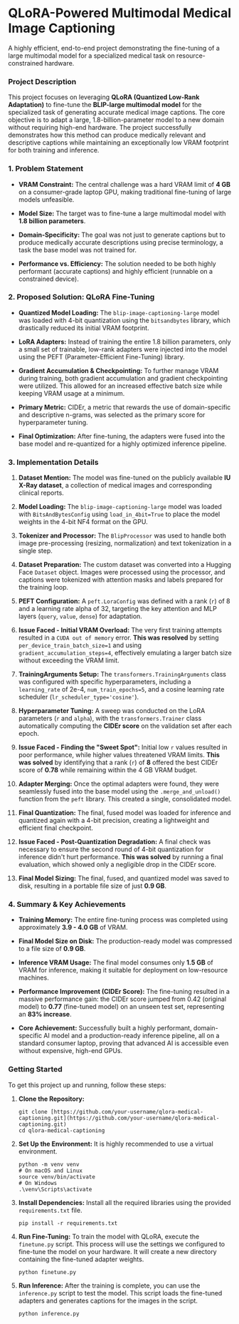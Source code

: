 
# QLoRA-Powered Multimodal Medical Image Captioning

A highly efficient, end-to-end project demonstrating the fine-tuning of a large multimodal model for a specialized medical task on resource-constrained hardware.

### **Project Description**

This project focuses on leveraging **QLoRA (Quantized Low-Rank Adaptation)** to fine-tune the **BLIP-large multimodal model** for the specialized task of generating accurate medical image captions. The core objective is to adapt a large, 1.8-billion-parameter model to a new domain without requiring high-end hardware. The project successfully demonstrates how this method can produce medically relevant and descriptive captions while maintaining an exceptionally low VRAM footprint for both training and inference.

### **1. Problem Statement**

* **VRAM Constraint:** The central challenge was a hard VRAM limit of **4 GB** on a consumer-grade laptop GPU, making traditional fine-tuning of large models unfeasible.

* **Model Size:** The target was to fine-tune a large multimodal model with **1.8 billion parameters**.

* **Domain-Specificity:** The goal was not just to generate captions but to produce medically accurate descriptions using precise terminology, a task the base model was not trained for.

* **Performance vs. Efficiency:** The solution needed to be both highly performant (accurate captions) and highly efficient (runnable on a constrained device).

### **2. Proposed Solution: QLoRA Fine-Tuning**

* **Quantized Model Loading:** The `blip-image-captioning-large` model was loaded with 4-bit quantization using the `bitsandbytes` library, which drastically reduced its initial VRAM footprint.

* **LoRA Adapters:** Instead of training the entire 1.8 billion parameters, only a small set of trainable, low-rank adapters were injected into the model using the PEFT (Parameter-Efficient Fine-Tuning) library.

* **Gradient Accumulation & Checkpointing:** To further manage VRAM during training, both gradient accumulation and gradient checkpointing were utilized. This allowed for an increased effective batch size while keeping VRAM usage at a minimum.

* **Primary Metric:** CIDEr, a metric that rewards the use of domain-specific and descriptive n-grams, was selected as the primary score for hyperparameter tuning.

* **Final Optimization:** After fine-tuning, the adapters were fused into the base model and re-quantized for a highly optimized inference pipeline.

### **3. Implementation Details**

1.  **Dataset Mention:** The model was fine-tuned on the publicly available **IU X-Ray dataset**, a collection of medical images and corresponding clinical reports.

2.  **Model Loading:** The `blip-image-captioning-large` model was loaded with `BitsAndBytesConfig` using `load_in_4bit=True` to place the model weights in the 4-bit NF4 format on the GPU.

3.  **Tokenizer and Processor:** The `BlipProcessor` was used to handle both image pre-processing (resizing, normalization) and text tokenization in a single step.

4.  **Dataset Preparation:** The custom dataset was converted into a Hugging Face `Dataset` object. Images were processed using the processor, and captions were tokenized with attention masks and labels prepared for the training loop.

5.  **PEFT Configuration:** A `peft.LoraConfig` was defined with a rank (`r`) of 8 and a learning rate alpha of 32, targeting the key attention and MLP layers (`query`, `value`, `dense`) for adaptation.

6.  **Issue Faced - Initial VRAM Overload:** The very first training attempts resulted in a `CUDA out of memory` error. **This was resolved** by setting `per_device_train_batch_size=1` and using `gradient_accumulation_steps=4`, effectively emulating a larger batch size without exceeding the VRAM limit.

7.  **TrainingArguments Setup:** The `transformers.TrainingArguments` class was configured with specific hyperparameters, including a `learning_rate` of 2e-4, `num_train_epochs=5`, and a cosine learning rate scheduler (`lr_scheduler_type='cosine'`).

8.  **Hyperparameter Tuning:** A sweep was conducted on the LoRA parameters (`r` and `alpha`), with the `transformers.Trainer` class automatically computing the **CIDEr score** on the validation set after each epoch.

9.  **Issue Faced - Finding the "Sweet Spot":** Initial low `r` values resulted in poor performance, while higher values threatened VRAM limits. **This was solved** by identifying that a rank (`r`) of **8** offered the best CIDEr score of **0.78** while remaining within the 4 GB VRAM budget.

10. **Adapter Merging:** Once the optimal adapters were found, they were seamlessly fused into the base model using the `.merge_and_unload()` function from the `peft` library. This created a single, consolidated model.

11. **Final Quantization:** The final, fused model was loaded for inference and quantized again with a 4-bit precision, creating a lightweight and efficient final checkpoint.

12. **Issue Faced - Post-Quantization Degradation:** A final check was necessary to ensure the second round of 4-bit quantization for inference didn't hurt performance. **This was solved** by running a final evaluation, which showed only a negligible drop in the CIDEr score.

13. **Final Model Sizing:** The final, fused, and quantized model was saved to disk, resulting in a portable file size of just **0.9 GB**.

### **4. Summary & Key Achievements**

* **Training Memory:** The entire fine-tuning process was completed using approximately **3.9 - 4.0 GB** of VRAM.

* **Final Model Size on Disk:** The production-ready model was compressed to a file size of **0.9 GB**.

* **Inference VRAM Usage:** The final model consumes only **1.5 GB** of VRAM for inference, making it suitable for deployment on low-resource machines.

* **Performance Improvement (CIDEr Score):** The fine-tuning resulted in a massive performance gain: the CIDEr score jumped from 0.42 (original model) to **0.77** (fine-tuned model) on an unseen test set, representing an **83% increase**.

* **Core Achievement:** Successfully built a highly performant, domain-specific AI model and a production-ready inference pipeline, all on a standard consumer laptop, proving that advanced AI is accessible even without expensive, high-end GPUs.

### **Getting Started**

To get this project up and running, follow these steps:

1.  **Clone the Repository:**

    ```
    git clone [https://github.com/your-username/qlora-medical-captioning.git](https://github.com/your-username/qlora-medical-captioning.git)
    cd qlora-medical-captioning
    ```

2.  **Set Up the Environment:**
    It is highly recommended to use a virtual environment.

    ```
    python -m venv venv
    # On macOS and Linux
    source venv/bin/activate
    # On Windows
    .\venv\Scripts\activate
    ```

3.  **Install Dependencies:**
    Install all the required libraries using the provided `requirements.txt` file.

    ```
    pip install -r requirements.txt
    ```

4.  **Run Fine-Tuning:**
    To train the model with QLoRA, execute the `finetune.py` script. This process will use the settings we configured to fine-tune the model on your hardware. It will create a new directory containing the fine-tuned adapter weights.

    ```
    python finetune.py
    ```

5.  **Run Inference:**
    After the training is complete, you can use the `inference.py` script to test the model. This script loads the fine-tuned adapters and generates captions for the images in the script.

    ```
    python inference.py
    ```
